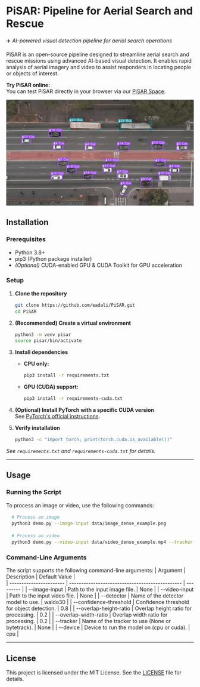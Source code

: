# PiSAR: Pipeline for Aerial Search and Rescue  
✈️ *AI-powered visual detection pipeline for aerial search operations*  

PiSAR is an open-source pipeline designed to streamline aerial search and rescue missions using advanced AI-based visual detection. It enables rapid analysis of aerial imagery and video to assist responders in locating people or objects of interest.

**Try PiSAR online:**  
You can test PiSAR directly in your browser via our [PiSAR Space](https://huggingface.co/spaces/eadali/PiSAR).

![Demo GIF](data/output.gif)    


## Installation

### Prerequisites
- Python 3.8+
- pip3 (Python package installer)
- *(Optional)* CUDA-enabled GPU & CUDA Toolkit for GPU acceleration

### Setup

1. **Clone the repository**
    ```bash
    git clone https://github.com/eadali/PiSAR.git
    cd PiSAR
    ```

2. **(Recommended) Create a virtual environment**
    ```bash
    python3 -m venv pisar
    source pisar/bin/activate
    ```

3. **Install dependencies**
    - **CPU only:**
        ```bash
        pip3 install -r requirements.txt
        ```
    - **GPU (CUDA) support:**
        ```bash
        pip3 install -r requirements-cuda.txt
        ```

4. **(Optional) Install PyTorch with a specific CUDA version**  
   See [PyTorch's official instructions](https://pytorch.org/get-started/locally/).

5. **Verify installation**
    ```bash
    python3 -c "import torch; print(torch.cuda.is_available())"
    ```

*See `requirements.txt` and `requirements-cuda.txt` for details.*

---

## Usage
### Running the Script
To process an image or video, use the following commands:
```bash
  # Process an image
  python3 demo.py --image-input data/image_dense_example.png 
  
  # Process an video
  python3 demo.py --video-input data/video_dense_example.mp4 --tracker bytetrack
```

### Command-Line Arguments
The script supports the following command-line arguments:
| Argument | Description | Default Value |  
| ----------------------- | ----------------------------------------------- | --------- |
| --image-input           | Path to the input image file.                   | None      |
| --video-input	          | Path to the input video file.	                  | None      |
| --detector              |	Name of the detector model to use.              | waldo30   |
| --confidence-threshold  | Confidence threshold for object detection.      | 0.8       |
| --overlap-height-ratio  |	Overlap height ratio for processing.            | 0.2       |
| --overlap-width-ratio   |	Overlap width ratio for processing.	            | 0.2       |
| --tracker               |	Name of the tracker to use (None or bytetrack). | None      |
| --device	              | Device to run the model on (cpu or cuda).       | cpu       |


---

## License

This project is licensed under the MIT License. See the [LICENSE](LICENSE) file for details.
